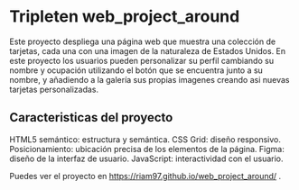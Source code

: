 # Tripleten web_project_around

Este proyecto despliega una página web que muestra una colección de tarjetas, cada una con una imagen de la naturaleza de Estados Unidos. En este proyecto los usuarios pueden personalizar su perfil cambiando su nombre y ocupación utilizando el botón que se encuentra junto a su nombre, y añadiendo a la galería sus propias imagenes creando asi nuevas tarjetas personalizadas.

## Caracteristicas del proyecto

HTML5 semántico: estructura y semántica.
CSS Grid: diseño responsivo.
Posicionamiento: ubicación precisa de los elementos de la página.
Figma: diseño de la interfaz de usuario.
JavaScript: interactividad con el usuario.

Puedes ver el proyecto en https://riam97.github.io/web_project_around/ .
